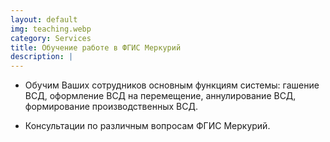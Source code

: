 ```yaml
---
layout: default
img: teaching.webp
category: Services
title: Обучение работе в ФГИС Меркурий
description: |
---
```

- Обучим Ваших сотрудников основным функциям системы: гашение ВСД, оформление ВСД на перемещение, аннулирование ВСД, формирование производственных ВСД.

- Консультации по различным вопросам ФГИС Меркурий.
